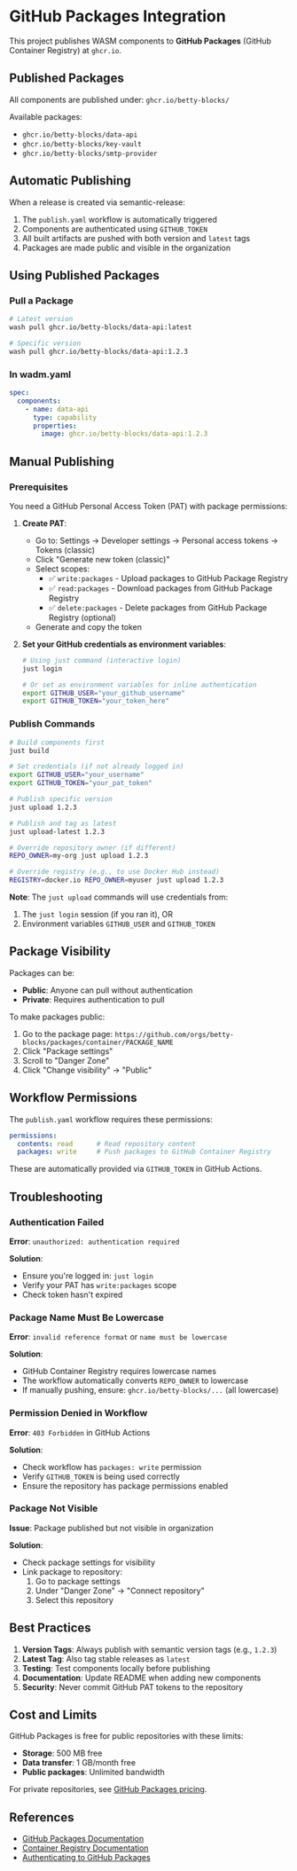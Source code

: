 # GitHub Packages Integration

This project publishes WASM components to **GitHub Packages** (GitHub Container Registry) at `ghcr.io`.

## Published Packages

All components are published under: `ghcr.io/betty-blocks/`

Available packages:
- `ghcr.io/betty-blocks/data-api`
- `ghcr.io/betty-blocks/key-vault`
- `ghcr.io/betty-blocks/smtp-provider`

## Automatic Publishing

When a release is created via semantic-release:
1. The `publish.yaml` workflow is automatically triggered
2. Components are authenticated using `GITHUB_TOKEN`
3. All built artifacts are pushed with both version and `latest` tags
4. Packages are made public and visible in the organization

## Using Published Packages

### Pull a Package

```bash
# Latest version
wash pull ghcr.io/betty-blocks/data-api:latest

# Specific version
wash pull ghcr.io/betty-blocks/data-api:1.2.3
```

### In wadm.yaml

```yaml
spec:
  components:
    - name: data-api
      type: capability
      properties:
        image: ghcr.io/betty-blocks/data-api:1.2.3
```

## Manual Publishing

### Prerequisites

You need a GitHub Personal Access Token (PAT) with package permissions:

1. **Create PAT**:
   - Go to: Settings → Developer settings → Personal access tokens → Tokens (classic)
   - Click "Generate new token (classic)"
   - Select scopes:
     - ✅ `write:packages` - Upload packages to GitHub Package Registry
     - ✅ `read:packages` - Download packages from GitHub Package Registry
     - ✅ `delete:packages` - Delete packages from GitHub Package Registry (optional)
   - Generate and copy the token

2. **Set your GitHub credentials as environment variables**:
   ```bash
   # Using just command (interactive login)
   just login
   
   # Or set as environment variables for inline authentication
   export GITHUB_USER="your_github_username"
   export GITHUB_TOKEN="your_token_here"
   ```

### Publish Commands

```bash
# Build components first
just build

# Set credentials (if not already logged in)
export GITHUB_USER="your_username"
export GITHUB_TOKEN="your_pat_token"

# Publish specific version
just upload 1.2.3

# Publish and tag as latest
just upload-latest 1.2.3

# Override repository owner (if different)
REPO_OWNER=my-org just upload 1.2.3

# Override registry (e.g., to use Docker Hub instead)
REGISTRY=docker.io REPO_OWNER=myuser just upload 1.2.3
```

**Note**: The `just upload` commands will use credentials from:
1. The `just login` session (if you ran it), OR
2. Environment variables `GITHUB_USER` and `GITHUB_TOKEN`

## Package Visibility

Packages can be:
- **Public**: Anyone can pull without authentication
- **Private**: Requires authentication to pull

To make packages public:
1. Go to the package page: `https://github.com/orgs/betty-blocks/packages/container/PACKAGE_NAME`
2. Click "Package settings"
3. Scroll to "Danger Zone"
4. Click "Change visibility" → "Public"

## Workflow Permissions

The `publish.yaml` workflow requires these permissions:

```yaml
permissions:
  contents: read      # Read repository content
  packages: write     # Push packages to GitHub Container Registry
```

These are automatically provided via `GITHUB_TOKEN` in GitHub Actions.

## Troubleshooting

### Authentication Failed

**Error**: `unauthorized: authentication required`

**Solution**:
- Ensure you're logged in: `just login`
- Verify your PAT has `write:packages` scope
- Check token hasn't expired

### Package Name Must Be Lowercase

**Error**: `invalid reference format` or `name must be lowercase`

**Solution**:
- GitHub Container Registry requires lowercase names
- The workflow automatically converts `REPO_OWNER` to lowercase
- If manually pushing, ensure: `ghcr.io/betty-blocks/...` (all lowercase)

### Permission Denied in Workflow

**Error**: `403 Forbidden` in GitHub Actions

**Solution**:
- Check workflow has `packages: write` permission
- Verify `GITHUB_TOKEN` is being used correctly
- Ensure the repository has package permissions enabled

### Package Not Visible

**Issue**: Package published but not visible in organization

**Solution**:
- Check package settings for visibility
- Link package to repository:
  1. Go to package settings
  2. Under "Danger Zone" → "Connect repository"
  3. Select this repository

## Best Practices

1. **Version Tags**: Always publish with semantic version tags (e.g., `1.2.3`)
2. **Latest Tag**: Also tag stable releases as `latest`
3. **Testing**: Test components locally before publishing
4. **Documentation**: Update README when adding new components
5. **Security**: Never commit GitHub PAT tokens to the repository

## Cost and Limits

GitHub Packages is free for public repositories with these limits:
- **Storage**: 500 MB free
- **Data transfer**: 1 GB/month free
- **Public packages**: Unlimited bandwidth

For private repositories, see [GitHub Packages pricing](https://docs.github.com/en/billing/managing-billing-for-github-packages/about-billing-for-github-packages).

## References

- [GitHub Packages Documentation](https://docs.github.com/en/packages)
- [Container Registry Documentation](https://docs.github.com/en/packages/working-with-a-github-packages-registry/working-with-the-container-registry)
- [Authenticating to GitHub Packages](https://docs.github.com/en/packages/working-with-a-github-packages-registry/working-with-the-container-registry#authenticating-to-the-container-registry)

